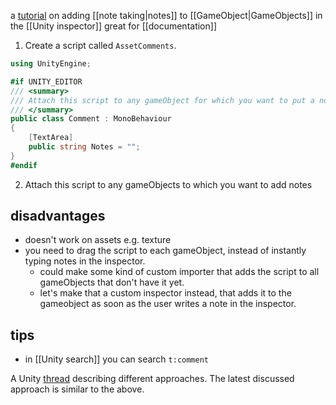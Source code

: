 a [tutorial](https://www.codeproject.com/Tips/1208852/How-to-Add-Comments-Notes-to-a-GameObject-in-Unity) on adding [[note taking|notes]] to [[GameObject|GameObjects]] in the [[Unity inspector]]
great for [[documentation]]

1. Create a script called `AssetComments`. 
```c#
using UnityEngine;

#if UNITY_EDITOR
/// <summary>
/// Attach this script to any gameObject for which you want to put a note.
/// </summary>
public class Comment : MonoBehaviour
{
    [TextArea]
    public string Notes = "";
}
#endif
```
2. Attach this script to any gameObjects to which you want to add notes

## disadvantages
- doesn't work on assets e.g. texture
- you need to drag the script to each gameObject, instead of instantly typing notes in the inspector.
	- could make some kind of custom importer that adds the script to all gameObjects that don't have it yet.
	- let's make that a custom inspector instead, that adds it to the gameobject as soon as the user writes a note in the inspector.

## tips
- in [[Unity search]] you can search `t:comment`


A Unity [thread](https://discussions.unity.com/t/add-info-text-notes-into-the-inspector/548736) describing different approaches. The latest discussed approach is similar to the above. 